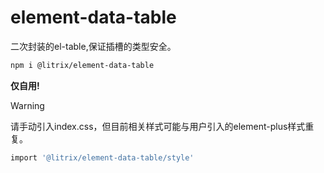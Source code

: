 # element-data-table

二次封装的el-table,保证插槽的类型安全。

```bash
npm i @litrix/element-data-table
```

**仅自用!**

> [!WARNING]
> 请手动引入index.css，但目前相关样式可能与用户引入的element-plus样式重复。

```bash
import '@litrix/element-data-table/style'
```
